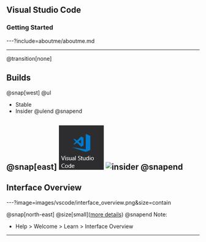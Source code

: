 ## Visual Studio Code
### Getting Started

---?include=aboutme/aboutme.md

---
@transition[none]

## Builds
@snap[west]
@ul
- Stable
- Insider
@ulend
@snapend

@snap[east]
![stable](images/vscode/stablebuildicon.png)
![insider](insiderbuildicon.png)
@snapend
---

## Interface Overview

---?image=images/vscode/interface_overview.png&size=contain

@snap[north-east]
@size[small]([more details](https://code.visualstudio.com/docs/getstarted/userinterface))
@snapend
Note:
- Help > Welcome > Learn > Interface Overview
---
